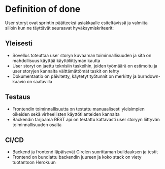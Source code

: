 # Definition of done

User storyt ovat sprintin päätteeksi asiakkaalle esiteltävissä ja valmiita silloin kun ne täyttävät seuraavat hyväksymiskriteerit:

## Yleisesti

- Sovellus toteuttaa user storyn kuvaaman toiminnallisuuden ja sitä on mahdollisuus käyttää käyttöliittymän kautta
- User storyt on jaettu teknisiin taskeihin, joiden työmäärä on estimoitu ja user storyjen kannalta välttämättömät taskit on tehty
- Dokumentaatio on päivitetty, käytetyt työtunnit on merkitty ja burndown-kaavio on saatavilla

## Testaus

- Frontendin toiminnallisuutta on testattu manuaalisesti yleisimpien oikeiden sekä virheellisten käyttötilanteiden kannalta
- Backendin tarjoama REST api on testattu kattavasti user storyyn liittyvän toiminnallisuuden osalta

## CI/CD

- Backend ja frontend läpäisevät Circlen suorittaman buildauksen ja testit
- Frontend on bundlattu backendin juureen ja koko stack on viety tuotantoon Herokuun
